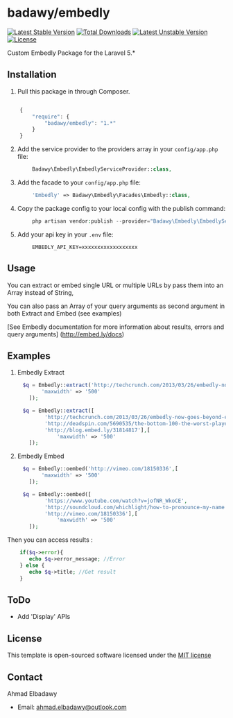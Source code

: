 badawy/embedly
================
[![Latest Stable Version](https://poser.pugx.org/badawy/embedly/v/stable)](https://packagist.org/packages/badawy/embedly) [![Total Downloads](https://poser.pugx.org/badawy/embedly/downloads)](https://packagist.org/packages/badawy/embedly) [![Latest Unstable Version](https://poser.pugx.org/badawy/embedly/v/unstable)](https://packagist.org/packages/badawy/embedly) [![License](https://poser.pugx.org/badawy/embedly/license)](https://packagist.org/packages/badawy/embedly)

Custom Embedly Package for the Laravel 5.*



## Installation

1) Pull this package in through Composer.

```js

    {
        "require": {
            "badawy/embedly": "1.*"
        }
    }

```

2) Add the service provider to the providers array in your `config/app.php` file:

```php
        Badawy\Embedly\EmbedlyServiceProvider::class,
```

3) Add the facade to your `config/app.php` file:

```php
        'Embedly' => Badawy\Embedly\Facades\Embedly::class,
```

4) Copy the package config to your local config with the publish command:

```php
        php artisan vendor:publish --provider="Badawy\Embedly\EmbedlyServiceProvider"
```

5) Add your api key in your `.env` file:

```
        EMBEDLY_API_KEY=xxxxxxxxxxxxxxxxxx
```


## Usage

You can extract or embed single URL or multiple URLs by pass them into an Array instead of String,

You can also pass an Array of your query arguments as second argument in both Extract and Embed (see examples)

[See Embedly documentation for more information about results, errors and query arguments] (http://embed.ly/docs)



## Examples


1) Embedly Extract


```php
     $q = Embedly::extract('http://techcrunch.com/2013/03/26/embedly-now-goes-beyond-embedding-with-new-products-extract-display-for-making-sense-of-links-resizing-images/', [
           'maxwidth' => '500'
       ]);
```

```php
     $q = Embedly::extract([
            'http://techcrunch.com/2013/03/26/embedly-now-goes-beyond-embedding-with-new-products-extract-display-for-making-sense-of-links-resizing-images/',
            'http://deadspin.com/5690535/the-bottom-100-the-worst-players-in-nfl-history-part-1',
            'http://blog.embed.ly/31814817'],[
                'maxwidth' => '500'
       ]);
```


2) Embedly Embed


```php
     $q = Embedly::oembed('http://vimeo.com/18150336',[
           'maxwidth' => '500'
       ]);
```

```php
     $q = Embedly::oembed([
            'https://www.youtube.com/watch?v=jofNR_WkoCE',
            'http://soundcloud.com/whichlight/how-to-pronounce-my-name',
            'http://vimeo.com/18150336'],[
                'maxwidth' => '500'
       ]);
```

Then you can access results :

```php
    if($q->error){
       echo $q->error_message; //Error
    } else {
       echo $q->title; //Get result
    }
```

## ToDo

- Add 'Display' APIs


## License

This template is open-sourced software licensed under the [MIT license](http://opensource.org/licenses/MIT)




## Contact

Ahmad Elbadawy

- Email: ahmad.elbadawy@outlook.com
